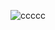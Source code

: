 ![ccccc](https://github.com/jawadkhanpk/Caesar-Cipher-Data-Encryption-and-Decryption-Algorithm-in-Python/assets/97012657/283a2e48-d705-4c6c-a46d-c5f68303e003)
